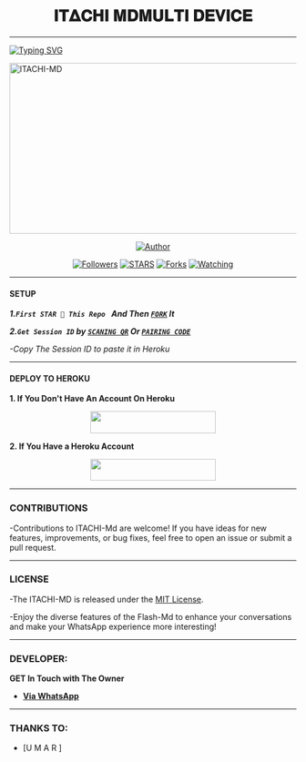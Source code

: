 <h1 align="center">𝚰𝚻𝚫𝐂𝚮𝚰 𝚳𝐃𝐌𝐔𝐋𝐓𝐈 𝐃𝐄𝐕𝐈𝐂𝐄  </h1>
<p align="center">  
  
***
  
<a href="https://git.io/typing-svg"><img src="https://readme-typing-svg.demolab.com?font=Black+Ops+One&size=50&pause=1000&color=1BAFBAFF&center=true&width=910&height=100&lines=THANKS FOR CHOOSING +ITACHI_MD;MULTI+DEVICE;YOU'RE+CAUGHT+IN+MY+GENJUTSU;CREATED+BY+BRYANT+TECH" alt="Typing SVG" /></a>
  </p>
    <img alt="ITACHI-MD" width="700" height="300" src="https://telegra.ph/file/720fe22f52a2c03e2728c.jpg">
<p align="center">
<p align="center">
<a href="https://github.com/Rich2090/Itachi_md"><img title="Author" src="https://img.shields.io/badge/ITACHI_MD-black?style=for-the-badge&logo=github"></a>
<p/>
<p align="center">
<a href="https://github.com/Bryant2090?tab=followers"><img title="Followers" src="https://img.shields.io/github/followers/Rich2090?label=Followers&style=social"></a>
<a href="https://github.com/franceking1/Flash-Md/stargazers/"><img title="STARS" src="https://img.shields.io/github/stars/Rich2090/Itachi_md?&style=social"></a>
<a href="https://github.com/Rich2090/Itachi_md/network/members"><img title="Forks" src="https://img.shields.io/github/forks/Rich2090/Itachi_md?style=social"></a>
<a href="https://github.com/Rich2090/Itachi_md/watchers"><img title="Watching" src="https://img.shields.io/github/watchers/franceking1/Flash-Md?label=Watching&style=social"></a>
  
***

#### SETUP 

***1.`First STAR 🌟 This Repo ` And Then [`FORK`](https://github.com/franceking1/Flash-Md/fork) It***

***2.`Get Session ID` by [`SCANING QR`](https://flash-md-qr.onrender.com) Or [`PAIRING CODE`](https://flash-md-z6lm.onrender.com/pair)***

*-Copy The Session ID to paste it in Heroku*

***

#### DEPLOY TO HEROKU 
**1. If You Don't Have An Account On Heroku**
    <br>
<p align="center"><a href="https://signup.heroku.com">
 <img src="https://img.shields.io/badge/Create%20Account%20Now-blue?style=for-the-badge&logo=heroku" width="220" height="38.45"/></a></p>

**2. If You Have a Heroku Account**
    <br>
<p align="center"><a href="https://flash-deploy.vercel.app"> <img src="https://img.shields.io/badge/DEPLOY%20NOW-blue?style=for-the-badge&logo=heroku" width="220" height="38.45"/></a></p>


***


### CONTRIBUTIONS 
-Contributions to ITACHI-Md are welcome! If you have ideas for new features, improvements, or bug fixes, feel free to open an issue or submit a pull request.

***

### LICENSE 
-The ITACHI-MD is released under the [MIT License](https://opensource.org/licenses/MIT).

-Enjoy the diverse features of the Flash-Md  to enhance your conversations and make your WhatsApp experience more interesting!

***
### DEVELOPER:
**GET In Touch with The Owner**
- [**Via WhatsApp**](https://wa.me/233538230444)

***

### THANKS TO:
- [U M A R ]
